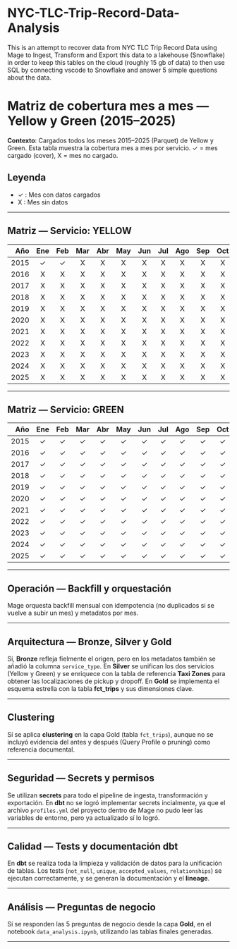 # NYC-TLC-Trip-Record-Data-Analysis
This is an attempt to recover data from NYC TLC Trip Record Data using Mage to Ingest, Transform and Export this data to a lakehouse (Snowflake) in order to keep this tables on the cloud (roughly 15 gb of data) to then use SQL by connecting vscode to Snowflake and answer 5 simple questions about the data.


# Matriz de cobertura mes a mes — Yellow y Green (2015–2025)

**Contexto**: Cargados todos los meses 2015–2025 (Parquet) de Yellow y Green. Esta tabla muestra la cobertura mes a mes por servicio. ✓ = mes cargado (cover), X = mes no cargado.

## Leyenda

* ✓ : Mes con datos cargados
* X : Mes sin datos

---

## Matriz — Servicio: YELLOW

|  Año | Ene | Feb | Mar | Abr | May | Jun | Jul | Ago | Sep | Oct | Nov | Dic |
| ---: | :-: | :-: | :-: | :-: | :-: | :-: | :-: | :-: | :-: | :-: | :-: | :-: |
| 2015 |  ✓  |  ✓  |  X  |  X  |  X  |  X  |  X  |  X  |  X  |  X  |  X  |  X  |
| 2016 |  X  |  X  |  X  |  X  |  X  |  X  |  X  |  X  |  X  |  X  |  X  |  X  |
| 2017 |  X  |  X  |  X  |  X  |  X  |  X  |  X  |  X  |  X  |  X  |  X  |  X  |
| 2018 |  X  |  X  |  X  |  X  |  X  |  X  |  X  |  X  |  X  |  X  |  X  |  X  |
| 2019 |  X  |  X  |  X  |  X  |  X  |  X  |  X  |  X  |  X  |  X  |  X  |  X  |
| 2020 |  X  |  X  |  X  |  X  |  X  |  X  |  X  |  X  |  X  |  X  |  X  |  X  |
| 2021 |  X  |  X  |  X  |  X  |  X  |  X  |  X  |  X  |  X  |  X  |  X  |  X  |
| 2022 |  X  |  X  |  X  |  X  |  X  |  X  |  X  |  X  |  X  |  X  |  X  |  X  |
| 2023 |  X  |  X  |  X  |  X  |  X  |  X  |  X  |  X  |  X  |  X  |  X  |  X  |
| 2024 |  X  |  X  |  X  |  X  |  X  |  X  |  X  |  X  |  X  |  X  |  X  |  X  |
| 2025 |  X  |  X  |  X  |  X  |  X  |  X  |  X  |  X  |  X  |  X  |  X  |  X  |

---

## Matriz — Servicio: GREEN

|  Año | Ene | Feb | Mar | Abr | May | Jun | Jul | Ago | Sep | Oct | Nov | Dic |
| ---: | :-: | :-: | :-: | :-: | :-: | :-: | :-: | :-: | :-: | :-: | :-: | :-: |
| 2015 |  ✓  |  ✓  |  ✓  |  ✓  |  ✓  |  ✓  |  ✓  |  ✓  |  ✓  |  ✓  |  ✓  |  ✓  |
| 2016 |  ✓  |  ✓  |  ✓  |  ✓  |  ✓  |  ✓  |  ✓  |  ✓  |  ✓  |  ✓  |  ✓  |  ✓  |
| 2017 |  ✓  |  ✓  |  ✓  |  ✓  |  ✓  |  ✓  |  ✓  |  ✓  |  ✓  |  ✓  |  ✓  |  ✓  |
| 2018 |  ✓  |  ✓  |  ✓  |  ✓  |  ✓  |  ✓  |  ✓  |  ✓  |  ✓  |  ✓  |  ✓  |  ✓  |
| 2019 |  ✓  |  ✓  |  ✓  |  ✓  |  ✓  |  ✓  |  ✓  |  ✓  |  ✓  |  ✓  |  ✓  |  ✓  |
| 2020 |  ✓  |  ✓  |  ✓  |  ✓  |  ✓  |  ✓  |  ✓  |  ✓  |  ✓  |  ✓  |  ✓  |  ✓  |
| 2021 |  ✓  |  ✓  |  ✓  |  ✓  |  ✓  |  ✓  |  ✓  |  ✓  |  ✓  |  ✓  |  ✓  |  ✓  |
| 2022 |  ✓  |  ✓  |  ✓  |  ✓  |  ✓  |  ✓  |  ✓  |  ✓  |  ✓  |  ✓  |  ✓  |  ✓  |
| 2023 |  ✓  |  ✓  |  ✓  |  ✓  |  ✓  |  ✓  |  ✓  |  ✓  |  ✓  |  ✓  |  ✓  |  ✓  |
| 2024 |  ✓  |  ✓  |  ✓  |  ✓  |  ✓  |  ✓  |  ✓  |  ✓  |  ✓  |  ✓  |  ✓  |  ✓  |
| 2025 |  ✓  |  ✓  |  ✓  |  ✓  |  ✓  |  ✓  |  ✓  |  ✓  |  ✓  |  ✓  |  ✓  |  ✓  |

---

## Operación — Backfill y orquestación

Mage orquesta backfill mensual con idempotencia (no duplicados si se vuelve a subir un mes) y metadatos por mes.

---

## Arquitectura — Bronze, Silver y Gold

Sí, **Bronze** refleja fielmente el origen, pero en los metadatos también se añadió la columna `service_type`. En **Silver** se unifican los dos servicios (Yellow y Green) y se enriquece con la tabla de referencia **Taxi Zones** para obtener las localizaciones de pickup y dropoff. En **Gold** se implementa el esquema estrella con la tabla **fct_trips** y sus dimensiones clave.

---

## Clustering

Sí se aplica **clustering** en la capa Gold (tabla `fct_trips`), aunque no se incluyó evidencia del antes y después (Query Profile o pruning) como referencia documental.

---

## Seguridad — Secrets y permisos

Se utilizan **secrets** para todo el pipeline de ingesta, transformación y exportación. En **dbt** no se logró implementar secrets incialmente, ya que el archivo `profiles.yml` del proyecto dentro de Mage no pudo leer las variables de entorno, pero ya actualizado sí lo logró.

---

## Calidad — Tests y documentación dbt

En **dbt** se realiza toda la limpieza y validación de datos para la unificación de tablas. Los tests (`not_null`, `unique`, `accepted_values`, `relationships`) se ejecutan correctamente, y se generan la documentación y el **lineage**.

---

## Análisis — Preguntas de negocio

Sí se responden las 5 preguntas de negocio desde la capa **Gold**, en el notebook `data_analysis.ipynb`, utilizando las tablas finales generadas.

---

